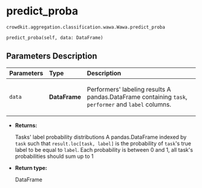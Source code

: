 # predict_proba
`crowdkit.aggregation.classification.wawa.Wawa.predict_proba`

```
predict_proba(self, data: DataFrame)
```

## Parameters Description

| Parameters | Type | Description |
| :----------| :----| :-----------|
`data`|**DataFrame**|<p>Performers&#x27; labeling results A pandas.DataFrame containing `task`, `performer` and `label` columns.</p>

* **Returns:**

  Tasks' label probability distributions
A pandas.DataFrame indexed by `task` such that `result.loc[task, label]`
is the probability of `task`'s true label to be equal to `label`. Each
probability is between 0 and 1, all task's probabilities should sum up to 1

* **Return type:**

  DataFrame
